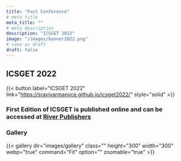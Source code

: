 ```yaml
---
title: "Past Conference"
# meta title
meta_title: ""
# meta description
description: "ICSGET 2022"
image: "/images/banner2022.png"
# save as draft
draft: false
---
```


## ICSGET 2022 
{{< button label="ICSGET 2022" link="https://sravivarmanvce.github.io/icsget2022/" style="solid" >}}

### First Edition of ICSGET is published online and can be accessed at [River Publishers](https://www.riverpublishers.com/research_details.php?book_id=1042) 


### Gallery

{{< gallery dir="images/gallery" class="" height="300" width="300" webp="true" command="Fit" option="" zoomable="true" >}}